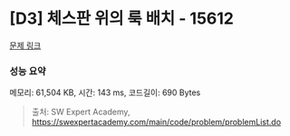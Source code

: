# [D3] 체스판 위의 룩 배치 - 15612 

[문제 링크](https://swexpertacademy.com/main/code/problem/problemDetail.do?contestProbId=AYOBfxwaAXsDFATW) 

### 성능 요약

메모리: 61,504 KB, 시간: 143 ms, 코드길이: 690 Bytes



> 출처: SW Expert Academy, https://swexpertacademy.com/main/code/problem/problemList.do